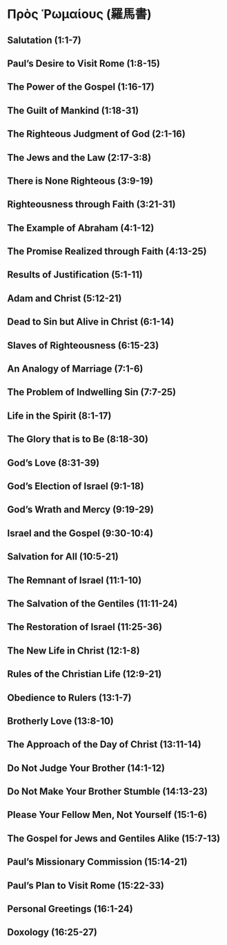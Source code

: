 # Πρὸς Ῥωμαίους (羅馬書)

## Salutation (1:1-7)



## Paul’s Desire to Visit Rome (1:8-15)




## The Power of the Gospel (1:16-17)




## The Guilt of Mankind (1:18-31)




## The Righteous Judgment of God (2:1-16)




## The Jews and the Law (2:17-3:8)


## There is None Righteous (3:9-19)




## Righteousness through Faith (3:21-31)




## The Example of Abraham (4:1-12)




## The Promise Realized through Faith (4:13-25)




## Results of Justification (5:1-11)




## Adam and Christ (5:12-21)




## Dead to Sin but Alive in Christ (6:1-14)




## Slaves of Righteousness (6:15-23)




## An Analogy of Marriage (7:1-6)




## The Problem of Indwelling Sin (7:7-25)




## Life in the Spirit (8:1-17)




## The Glory that is to Be (8:18-30)




## God’s Love (8:31-39)




## God’s Election of Israel (9:1-18)




## God’s Wrath and Mercy (9:19-29)




## Israel and the Gospel (9:30-10:4)




## Salvation for All (10:5-21)




## The Remnant of Israel (11:1-10)




## The Salvation of the Gentiles (11:11-24)




## The Restoration of Israel (11:25-36)




## The New Life in Christ (12:1-8)




## Rules of the Christian Life (12:9-21)




## Obedience to Rulers (13:1-7)




## Brotherly Love (13:8-10)




## The Approach of the Day of Christ (13:11-14)




## Do Not Judge Your Brother (14:1-12)




## Do Not Make Your Brother Stumble (14:13-23)




## Please Your Fellow Men, Not Yourself (15:1-6)




## The Gospel for Jews and Gentiles Alike (15:7-13)




## Paul’s Missionary Commission (15:14-21)




## Paul’s Plan to Visit Rome (15:22-33)




## Personal Greetings (16:1-24)




## Doxology (16:25-27)


